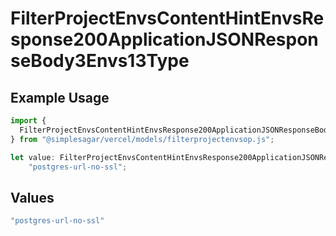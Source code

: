 # FilterProjectEnvsContentHintEnvsResponse200ApplicationJSONResponseBody3Envs13Type

## Example Usage

```typescript
import {
  FilterProjectEnvsContentHintEnvsResponse200ApplicationJSONResponseBody3Envs13Type,
} from "@simplesagar/vercel/models/filterprojectenvsop.js";

let value: FilterProjectEnvsContentHintEnvsResponse200ApplicationJSONResponseBody3Envs13Type =
    "postgres-url-no-ssl";
```

## Values

```typescript
"postgres-url-no-ssl"
```
